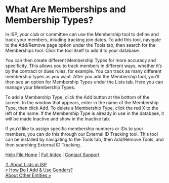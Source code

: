  What Are Memberships and Membership Types?
==========

In ISP, your club or committee can use the Membership tool to define and track your members, inluding tracking join dates. To add this tool, navigate to the Add/Remove page option under the Tools tab, then search for the Memberships tool. Click the tool itself to add it to your database.

You can then create different Membership Types for more accuracy and specificity. This allows you to track members in different ways, whether it’s by the contract or dues rules, for example. You can track as many different membership types as you want. After you add the Membership tool, you’ll then see an option for Membership Types under the Lists tab. Here you can manage your Membership Types.

To add a Membership Type, click the Add button at the bottom of the screen. In the window that appears, enter in the name of the Membership Type, then click Add. To delete a Membership Type, click the red X to the left of the name. If the Membership Type is already in use in the database, it will be made Inactive and show in the Inactive tab.

If you’d like to assign specific membership numbers or IDs to your members, you can do this through our External ID Tracking tool. This tool can be installed by navigating to the Tools tab, then Add/Remove Tools, and then searching External ID Tracking.

[Help File Home](/help/) | [Full Index](/Help-File-Directory/) | [Contact Support](mailto:support@ISPolitical.com)

[⇑ About Lists in ISP](/About-Lists-in-ISP)  
[« How Do I Add & Use Genders?](/How-Do-I-Add-Use-Genders)  
[About Other Entities »](/About-Other-Entities)